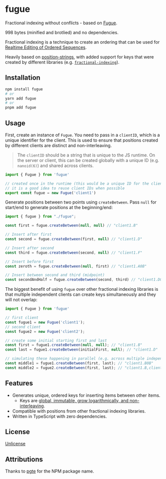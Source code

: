 # fugue

Fractional indexing without conflicts - based on [Fugue](https://arxiv.org/abs/2305.00583).

998 bytes (minified and brotlied) and no dependencies.

Fractional indexing is a technique to create an ordering that can be used for [Realtime Editing of Ordered Sequences](https://www.figma.com/blog/realtime-editing-of-ordered-sequences/).

Heavily based on [position-strings](https://github.com/mweidner037/position-strings), with added support for keys that were created by different libraries (e.g. [`fractional-indexing`](https://github.com/rocicorp/fractional-indexing)).

## Installation

```bash
npm install fugue
# or
yarn add fugue
# or
pnpm add fugue
```

## Usage

First, create an instance of `Fugue`. You need to pass in a `clientID`, which is a
unique identifier for the client. This is used to ensure that positions created by
different clients are distinct and non-interleaving.

> The `clientID` should be a string that is unique to the JS runtime. On the server or client,
> this can be created globally with a unique ID (e.g. `nanoid(6)`) and shared across clients.

```ts
import { Fugue } from 'fugue'

// created once in the runtime (this would be a unique ID for the client)
// it is a good idea to reuse client IDs when possible
export const fugue = new Fugue('client1')
```

Generate positions between two points using `createBetween`. Pass `null` for start/end to generate positions at the beginning/end:

```ts
import { fugue } from "./fugue";

const first = fugue.createBetween(null, null) // "client1.B"

// Insert after first
const second = fugue.createBetween(first, null) // "client1.D"

// Insert after second
const third = fugue.createBetween(second, null) // "client1.F"

// Insert before first
const zeroth = fugue.createBetween(null, first) // "client1.A0B"

// Insert between second and third (midpoint)
const secondAndHalf = fugue.createBetween(second, third) // "client1.D0B"
```

The biggest benefit of using `fugue` over other fractional indexing libraries is that multiple independent clients
can create keys simultaneously and they will not overlap:

```ts
import { Fugue } from 'fugue'

// first client
const fugue1 = new Fugue('client1');
// second client
const fugue2 = new Fugue('client2');

// create some initial starting first and last 
const first = fugue1.createBetween(null, null); // "client1.B"
const last = fugue1.createBetween(initialFirst, null); // "client1.D"

// simulating these happening in parallel (e.g. across multiple independent clients)
const middle1 = fugue1.createBetween(first, last); // "client1.B0B"
const middle2 = fugue2.createBetween(first, last); // "client1.B,client2.B"
```

## Features

- Generates unique, ordered keys for inserting items between other items.
  - Keys are [global, immutable, grow logarithmically, and non-interleaving](algorithm.md).
- Compatible with positions from other fractional indexing libraries.
- Written in TypeScript with zero dependencies.

## License

[Unlicense](LICENSE)

## Attributions

Thanks to [pgte](https://github.com/pgte) for the NPM package name.
